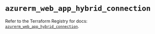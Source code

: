 # `azurerm_web_app_hybrid_connection`

Refer to the Terraform Registry for docs: [`azurerm_web_app_hybrid_connection`](https://registry.terraform.io/providers/hashicorp/azurerm/4.48.0/docs/resources/web_app_hybrid_connection).
